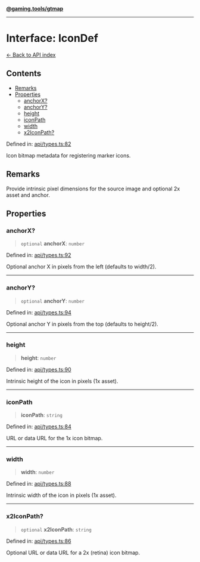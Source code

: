 [**@gaming.tools/gtmap**](README.md)

***

# Interface: IconDef

[← Back to API index](./README.md)

## Contents

- [Remarks](#remarks)
- [Properties](#properties)
  - [anchorX?](#anchorx)
  - [anchorY?](#anchory)
  - [height](#height)
  - [iconPath](#iconpath)
  - [width](#width)
  - [x2IconPath?](#x2iconpath)

Defined in: [api/types.ts:82](https://github.com/gamingtools/gt-map/blob/37582d0663306e25f7b67e6e3ae4390bd14c21af/packages/gtmap/src/api/types.ts#L82)

Icon bitmap metadata for registering marker icons.

## Remarks

Provide intrinsic pixel dimensions for the source image and optional 2x asset and anchor.

## Properties

### anchorX?

> `optional` **anchorX**: `number`

Defined in: [api/types.ts:92](https://github.com/gamingtools/gt-map/blob/37582d0663306e25f7b67e6e3ae4390bd14c21af/packages/gtmap/src/api/types.ts#L92)

Optional anchor X in pixels from the left (defaults to width/2).

***

### anchorY?

> `optional` **anchorY**: `number`

Defined in: [api/types.ts:94](https://github.com/gamingtools/gt-map/blob/37582d0663306e25f7b67e6e3ae4390bd14c21af/packages/gtmap/src/api/types.ts#L94)

Optional anchor Y in pixels from the top (defaults to height/2).

***

### height

> **height**: `number`

Defined in: [api/types.ts:90](https://github.com/gamingtools/gt-map/blob/37582d0663306e25f7b67e6e3ae4390bd14c21af/packages/gtmap/src/api/types.ts#L90)

Intrinsic height of the icon in pixels (1x asset).

***

### iconPath

> **iconPath**: `string`

Defined in: [api/types.ts:84](https://github.com/gamingtools/gt-map/blob/37582d0663306e25f7b67e6e3ae4390bd14c21af/packages/gtmap/src/api/types.ts#L84)

URL or data URL for the 1x icon bitmap.

***

### width

> **width**: `number`

Defined in: [api/types.ts:88](https://github.com/gamingtools/gt-map/blob/37582d0663306e25f7b67e6e3ae4390bd14c21af/packages/gtmap/src/api/types.ts#L88)

Intrinsic width of the icon in pixels (1x asset).

***

### x2IconPath?

> `optional` **x2IconPath**: `string`

Defined in: [api/types.ts:86](https://github.com/gamingtools/gt-map/blob/37582d0663306e25f7b67e6e3ae4390bd14c21af/packages/gtmap/src/api/types.ts#L86)

Optional URL or data URL for a 2x (retina) icon bitmap.

